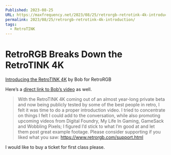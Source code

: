 ```yaml
---
Published: 2023-08-25
URL: https://maxfrequency.net/2023/08/25/retrorgb-retrotink-4k-introduction/
permalink: 2023/08/25/retrorgb-retrotink-4k-introduction/
tags:
  - RetroTINK
---
```

# RetroRGB Breaks Down the RetroTINK 4K

[Introducing the RetroTINK 4K](https://www.retrorgb.com/introducing-the-retrotink-4k.html) by Bob for RetroRGB

Here’s a [direct link to Bob’s video](https://youtube.com/watch?v=E3ep6sw0c8Y) as well.

> With the RetroTINK 4K coming out of an almost year-long private beta and now being publicly tested by some of the best people in retro, I felt it was time to do a proper introduction video. I tried to concentrate on things I felt I could add to the conversation, while also promoting upcoming videos from Digital Foundry, My Life In Gaming, GameSack and Wobbling Pixels; I figured I’d stick to what I’m good at and let them post great example footage. Please consider supporting if you liked what you saw: https://www.retrorgb.com/support.html

I would like to buy a ticket for first class please.